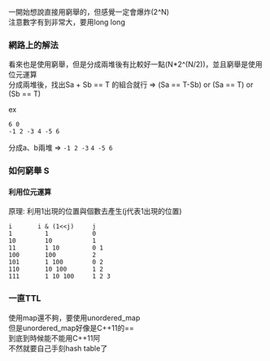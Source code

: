 一開始想說直接用窮舉的，但感覺一定會爆炸(2^N)  
注意數字有到非常大，要用long long  

### 網路上的解法 
看來也是使用窮舉，但是分成兩堆後有比較好一點(N*2^(N/2))，並且窮舉是使用位元運算     
分成兩堆後，找出Sa + Sb == T 的組合就行 => (Sa == T-Sb) or (Sa == T) or (Sb == T)

ex
```
6 0
-1 2 -3 4 -5 6
```
分成a、b兩堆 => `-1 2 -3` `4 -5 6`

### 如何窮舉 S
#### 利用位元運算
原理: 利用1出現的位置與個數去產生(j代表1出現的位置)  
```
i       i & (1<<j)     j
1         1            0
10        10           1
11        1 10         0 1
100       100          2
101       1 100        0 2
110       10 100       1 2
111       1 10 100     1 2 3 
```
### 一直TTL
使用map還不夠，要使用unordered_map  
但是unordered_map好像是C++11的==   
到底到時候能不能用C++11阿  
不然就要自己手刻hash table了  
